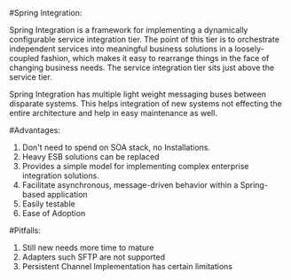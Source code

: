 #Spring Integration:

Spring Integration is a framework for implementing a dynamically configurable service integration tier. 
The point of this tier is to orchestrate independent services into meaningful business solutions in a loosely-coupled fashion, which makes it easy to rearrange things in the face of changing business needs.
The service integration tier sits just above the service tier.

Spring Integration has multiple light weight messaging buses between disparate systems. 
This helps integration of new systems not effecting the
entire architecture and help in easy maintenance as well.

#Advantages:

1. Don't need to spend on SOA stack, no Installations.
2. Heavy ESB solutions can be replaced
3. Provides a simple model for implementing complex enterprise integration solutions.
4. Facilitate asynchronous, message-driven behavior within a Spring-based application
5. Easily testable
6. Ease of Adoption


#Pitfalls:

1. Still new needs more time to mature
2. Adapters such SFTP are not supported
3. Persistent Channel Implementation has certain limitations
